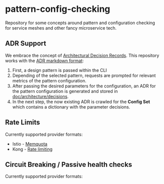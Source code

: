 # pattern-config-checking
Repository for some concepts around pattern and configuration checking for service meshes and other fancy microservice tech.

## ADR Support
We embrace the concept of [Architectural Decision Records](https://adr.github.io). This repository works with the [ADR markdown format](https://github.com/npryce/adr-tools/blob/master/doc/adr/0004-markdown-format.md):  
1. First, a design pattern is passed within the CLI
2. Depending of the selected pattern, requests are prompted for relevant metrics of the pattern configuration.
3. After passing the desired parameters for the configuration, an ADR for the pattern configuration is generated and stored in [doc/architecture/decisions](doc/architecture/decisions).
4. In the next step, the now existing ADR is crawled for the **Config Set** which contains a dictionary with the parameter decisions.


## Rate Limits
Currently supported provider formats:  
* Istio - [Memquota](https://istio.io/docs/tasks/policy-enforcement/rate-limiting/)
* Kong - [Rate limiting](https://docs.konghq.com/hub/kong-inc/rate-limiting/)

## Circuit Breaking / Passive health checks
Currently supported provider formats:  

